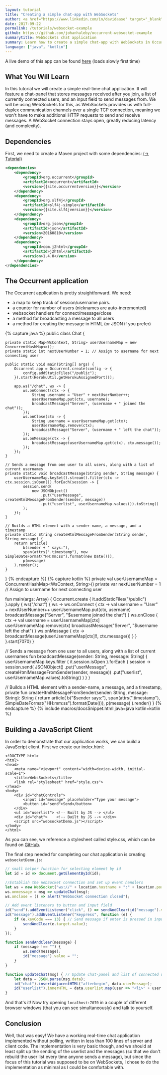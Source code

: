 ```yaml
---
layout: tutorial
title: "Creating a simple chat-app with WebSockets"
author: <a href="https://www.linkedin.com/in/davidaase" target="_blank">David Åse</a>
date: 2017-09-22
permalink: /tutorials/websocket-example
github: https://github.com/johanhaleby/occurrent-websocket-example
summarytitle: WebSockets chat application
summary: Learn how to create a simple chat-app with WebSockets in Occurrent
language: ["java", "kotlin"]
---
```


A live demo of this app can be found [here](http://occurrent-websocket-example.herokuapp.com) (loads slowly first time)

## What You Will Learn
In this tutorial we will create a simple real-time chat application.
It will feature a chat-panel that stores messages received after you join,
a list of currently connected users, and an input field to send messages from.
We will be using WebSockets for this, as WebSockets provides us with full-duplex
communication channels over a single TCP connection, meaning we won't have to
make additional HTTP requests to send and receive messages.
A WebSocket connection stays open, greatly reducing latency (and complexity).

## Dependencies

First, we need to create a Maven project with some dependencies: [(→ Tutorial)](/tutorials/maven-setup)

~~~xml
<dependencies>
    <dependency>
        <groupId>org.occurrent</groupId>
        <artifactId>occurrent</artifactId>
        <version>{{site.occurrentversion}}</version>
    </dependency>
    <dependency>
        <groupId>org.slf4j</groupId>
        <artifactId>slf4j-simple</artifactId>
        <version>{{site.slf4jversion}}</version>
    </dependency>
    <dependency>
        <groupId>org.json</groupId>
        <artifactId>json</artifactId>
        <version>20160810</version>
    </dependency>
    <dependency>
        <groupId>com.j2html</groupId>
        <artifactId>j2html</artifactId>
        <version>1.4.0</version>
    </dependency>
</dependencies>
~~~

## The Occurrent application
The Occurrent application is pretty straightforward.
We need:
 * a map to keep track of session/username pairs.
 * a counter for number of users (nicknames are auto-incremented)
 * websocket handlers for connect/message/close
 * a method for broadcasting a message to all users
 * a method for creating the message in HTML (or JSON if you prefer)

{% capture java %}
public class Chat {

    private static Map<WsContext, String> userUsernameMap = new ConcurrentHashMap<>();
    private static int nextUserNumber = 1; // Assign to username for next connecting user

    public static void main(String[] args) {
        Occurrent app = Occurrent.create(config -> {
            config.addStaticFiles("/public");
        }).start(HerokuUtil.getHerokuAssignedPort());

        app.ws("/chat", ws -> {
            ws.onConnect(ctx -> {
                String username = "User" + nextUserNumber++;
                userUsernameMap.put(ctx, username);
                broadcastMessage("Server", (username + " joined the chat"));
            });
            ws.onClose(ctx -> {
                String username = userUsernameMap.get(ctx);
                userUsernameMap.remove(ctx);
                broadcastMessage("Server", (username + " left the chat"));
            });
            ws.onMessage(ctx -> {
                broadcastMessage(userUsernameMap.get(ctx), ctx.message());
            });
        });
    }

    // Sends a message from one user to all users, along with a list of current usernames
    private static void broadcastMessage(String sender, String message) {
        userUsernameMap.keySet().stream().filter(ctx -> ctx.session.isOpen()).forEach(session -> {
            session.send(
                new JSONObject()
                    .put("userMessage", createHtmlMessageFromSender(sender, message))
                    .put("userlist", userUsernameMap.values()).toString()
            );
        });
    }

    // Builds a HTML element with a sender-name, a message, and a timestamp
    private static String createHtmlMessageFromSender(String sender, String message) {
        return article(
            b(sender + " says:"),
            span(attrs(".timestamp"), new SimpleDateFormat("HH:mm:ss").format(new Date())),
            p(message)
        ).render();
    }

}
{% endcapture %}
{% capture kotlin %}
private val userUsernameMap = ConcurrentHashMap<WsContext, String>()
private var nextUserNumber = 1 // Assign to username for next connecting user

fun main(args: Array<String>) {
    Occurrent.create {
        it.addStaticFiles("/public")
    }.apply {
        ws("/chat") { ws ->
            ws.onConnect { ctx ->
                val username = "User" + nextUserNumber++
                userUsernameMap.put(ctx, username)
                broadcastMessage("Server", "$username joined the chat")
            }
            ws.onClose { ctx ->
                val username = userUsernameMap[ctx]
                userUsernameMap.remove(ctx)
                broadcastMessage("Server", "$username left the chat")
            }
            ws.onMessage { ctx ->
                broadcastMessage(userUsernameMap[ctx]!!, ctx.message())
            }
        }
    }.start(7070)
}

// Sends a message from one user to all users, along with a list of current usernames
fun broadcastMessage(sender: String, message: String) {
    userUsernameMap.keys.filter { it.session.isOpen }.forEach { session ->
        session.send(
                JSONObject()
                        .put("userMessage", createHtmlMessageFromSender(sender, message))
                        .put("userlist", userUsernameMap.values).toString()
        )
    }
}

// Builds a HTML element with a sender-name, a message, and a timestamp,
private fun createHtmlMessageFromSender(sender: String, message: String): String {
    return article(
            b("$sender says:"),
            span(attrs(".timestamp"), SimpleDateFormat("HH:mm:ss").format(Date())),
            p(message)
    ).render()
}
{% endcapture %}
{% include macros/docsSnippet.html java=java kotlin=kotlin %}


## Building a JavaScript Client
In order to demonstrate that our application works, we can build a JavaScript client.
First we create our index.html:

```markup
<!DOCTYPE html>
<html>
<head>
    <meta name="viewport" content="width=device-width, initial-scale=1">
    <title>WebsSockets</title>
    <link rel="stylesheet" href="style.css">
</head>
<body>
    <div id="chatControls">
        <input id="message" placeholder="Type your message">
        <button id="send">Send</button>
    </div>
    <ul id="userlist"> <!-- Built by JS --> </ul>
    <div id="chat">    <!-- Built by JS --> </div>
    <script src="websocketDemo.js"></script>
</body>
</html>
```

As you can see, we reference a stylesheet called style.css, which can be found on
[GitHub](https://github.com/johanhaleby/occurrent-websocket-example/blob/master/src/main/resources/public/style.css).

The final step needed for completing our chat application is creating `websocketDemo.js`:

```javascript
// small helper function for selecting element by id
let id = id => document.getElementById(id);

//Establish the WebSocket connection and set up event handlers
let ws = new WebSocket("ws://" + location.hostname + ":" + location.port + "/chat");
ws.onmessage = msg => updateChat(msg);
ws.onclose = () => alert("WebSocket connection closed");

// Add event listeners to button and input field
id("send").addEventListener("click", () => sendAndClear(id("message").value));
id("message").addEventListener("keypress", function (e) {
    if (e.keyCode === 13) { // Send message if enter is pressed in input field
        sendAndClear(e.target.value);
    }
});

function sendAndClear(message) {
    if (message !== "") {
        ws.send(message);
        id("message").value = "";
    }
}

function updateChat(msg) { // Update chat-panel and list of connected users
    let data = JSON.parse(msg.data);
    id("chat").insertAdjacentHTML("afterbegin", data.userMessage);
    id("userlist").innerHTML = data.userlist.map(user => "<li>" + user + "</li>").join("");
}
```

And that's it! Now try opening `localhost:7070` in a couple of different
browser windows (that you can see simultaneously) and talk to yourself.

## Conclusion
Well, that was easy! We have a working real-time chat application implemented without polling,
written in less than 100 lines of server and client code.
The implementation is very basic though, and we should at least split up the sending of the userlist
and the messages (so that we don't rebuild the user list every time anyone sends a message),
but since the focus of this tutorial was supposed to be on WebSockets,
I chose to do the implementation as minimal as I could be comfortable with.

